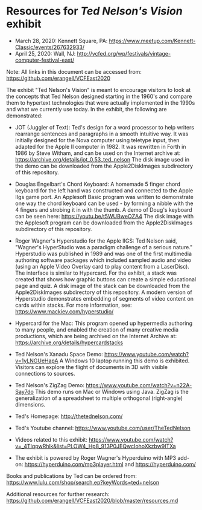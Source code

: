 # Resources for *Ted Nelson's Vision* exhibit
* March 28, 2020: Kennett Square, PA: https://www.meetup.com/Kennett-Classic/events/267632933/
* April 25, 2020: Wall, NJ: http://vcfed.org/wp/festivals/vintage-computer-festival-east/

Note: All links in this document can be accessed from: https://github.com/erangell/VCFEast2020

The exhibit "Ted Nelson's Vision" is meant to encourage visitors to look at the concepts that Ted Nelson designed starting in the 1960's and compare them to hypertext technologies that were actually implemented in the 1990s and what we currently use today.  In the exhibit, the following are demonstrated:

* JOT (Juggler of Text): Ted's design for a word processor to help writers rearrange sentences and paragraphs in a smooth intuitive way.  It was initially designed for the Nova computer using teletype input, then adapted for the Apple II computer in 1982.  It was rewritten in Forth in 1986 by Steve Witham, and can be used on the Internet archive at: https://archive.org/details/jot_0.53_ted_nelson  The disk image used in the demo can be downloaded from the Apple2DiskImages subdirectory of this repository.

* Douglas Engelbart's Chord Keyboard: A homemade 5 finger chord keyboard for the left hand was constructed and connected to the Apple IIgs game port.  An Applesoft Basic program was written to demonstrate one way the chord keyboard can be used - by forming a nibble with the 4 fingers and strobing it in with the thumb.  A demo of Doug's keyboard can be seen here: https://youtu.be/t5WUBweOZA4  The disk image with the Applesoft program can be downloaded from the Apple2DiskImages subdirectory of this repository.

* Roger Wagner's Hyperstudio for the Apple IIGS: Ted Nelson said, "Wagner's HyperStudio was a paradigm challenge of a serious nature."  Hyperstudio was published in 1989 and was one of the first multimedia authoring software packages which included sampled audio and video (using an Apple Video Overlay card to play content from a LaserDisc).  The interface is similar to Hypercard.  For the exhibit, a stack was created that shows how graphic buttons can create a simple educational page and quiz.  A disk image of the stack can be downloaded from the Apple2DiskImages subdirectory of this repository.  A modern version of Hyperstudio demonstrates embedding of segments of video content on cards within stacks.  For more information, see: https://www.mackiev.com/hyperstudio/

* Hypercard for the Mac: This program opened up hypermedia authoring to many people, and enabled the creation of many creative media productions, which are being archived on the Internet Archive at: https://archive.org/details/hypercardstacks  

* Ted Nelson's Xanadu Space Demo: https://www.youtube.com/watch?v=1yLNGUeHapA
A Windows 10 laptop running this demo is exhibited.  Visitors can explore the flight of documents in 3D with visible connections to sources.

* Ted Nelson's ZigZag Demo: https://www.youtube.com/watch?v=n22A-Say7do
This demo runs on Mac or Windows using Java.  ZigZag is the generalization of a spreadsheet to multiple orthogonal (right-angle) dimensions.

* Ted's Homepage: http://thetednelson.com/

* Ted's Youtube channel: https://www.youtube.com/user/TheTedNelson

* Videos related to this exhibit: https://www.youtube.com/watch?v=_4TIqpwRhlk&list=PLOW4_Hp8_913P0JEQwcIohoXkzbw9ITXa

* The exhibit is powered by Roger Wagner's Hyperduino with MP3 add-on: https://hyperduino.com/mp3player.html and  https://hyperduino.com/

Books and publications by Ted can be ordered from: https://www.lulu.com/shop/search.ep?keyWords=ted+nelson

Additional resources for further research: https://github.com/erangell/VCFEast2020/blob/master/resources.md
